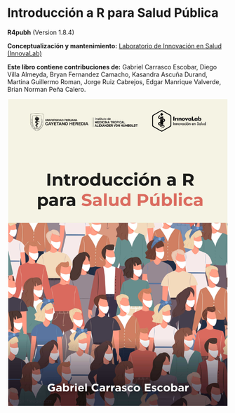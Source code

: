 # Introducción a R para Salud Pública

**R4pubh** (Version 1.8.4)

**Conceptualización y mantenimiento:** [Laboratorio de Innovación en Salud (InnovaLab)](https://www.innovalab.info/)

**Este libro contiene contribuciones de:** Gabriel Carrasco Escobar, Diego Villa Almeyda, Bryan Fernandez Camacho, Kasandra Ascuña Durand, Martina Guillermo Roman, Jorge Ruiz Cabrejos, Edgar Manrique Valverde, Brian Norman Peña Calero.

<p align="center">
<img src="cover.jpg" alt="cover" width="500" height="700"/>
</p>
